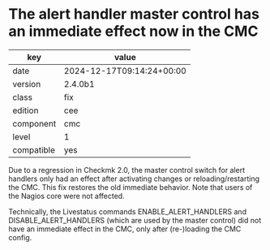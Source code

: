 [//]: # (werk v2)
# The alert handler master control has an immediate effect now in the CMC

key        | value
---------- | ---
date       | 2024-12-17T09:14:24+00:00
version    | 2.4.0b1
class      | fix
edition    | cee
component  | cmc
level      | 1
compatible | yes

Due to a regression in Checkmk 2.0, the master control switch for alert
handlers only had an effect after activating changes or reloading/restarting
the CMC.  This fix restores the old immediate behavior. Note that users of
the Nagios core were not affected.

Technically, the Livestatus commands ENABLE_ALERT_HANDLERS and
DISABLE_ALERT_HANDLERS (which are used by the master control) did not have
an immediate effect in the CMC, only after (re-)loading the CMC config.
